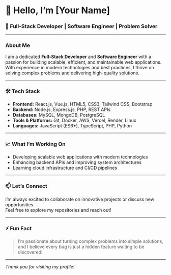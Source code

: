 # 👋 Hello, I’m [Your Name]

### 🚀 Full-Stack Developer | Software Engineer | Problem Solver

---

### About Me

I am a dedicated **Full-Stack Developer** and **Software Engineer** with a passion for building scalable, efficient, and maintainable web applications. With experience in modern technologies and best practices, I thrive on solving complex problems and delivering high-quality solutions.

---

### 🛠️ Tech Stack

- **Frontend:** React.js, Vue.js, HTML5, CSS3, Tailwind CSS, Bootstrap  
- **Backend:** Node.js, Express.js, PHP, REST APIs  
- **Databases:** MySQL, MongoDB, PostgreSQL  
- **Tools & Platforms:** Git, Docker, AWS, Vercel, Render, Linux  
- **Languages:** JavaScript (ES6+), TypeScript, PHP, Python

---

### 📈 What I’m Working On

- Developing scalable web applications with modern technologies  
- Enhancing backend APIs and improving system architectures  
- Learning cloud infrastructure and CI/CD pipelines  

---

### 📫 Let’s Connect

I’m always excited to collaborate on innovative projects or discuss new opportunities.  
Feel free to explore my repositories and reach out!

---

### ⚡ Fun Fact

> I’m passionate about turning complex problems into simple solutions, and I believe every bug is just a hidden feature waiting to be discovered!

---

*Thank you for visiting my profile!*  
